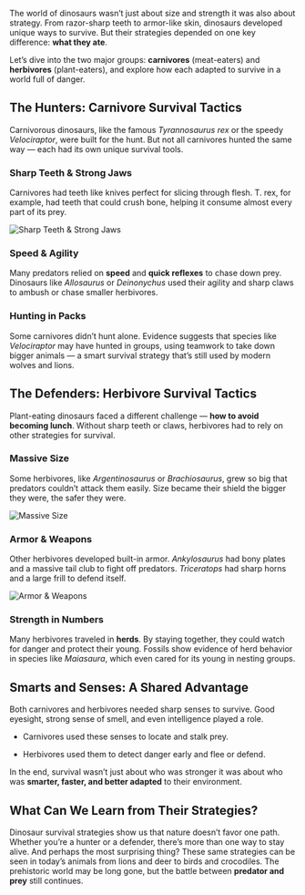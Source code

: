 The world of dinosaurs wasn’t just about size and strength it was also about strategy. From razor-sharp teeth to armor-like skin, dinosaurs developed unique ways to survive. But their strategies depended on one key difference: **what they ate**.

Let’s dive into the two major groups: **carnivores** (meat-eaters) and **herbivores** (plant-eaters), and explore how each adapted to survive in a world full of danger.

## The Hunters: Carnivore Survival Tactics

Carnivorous dinosaurs, like the famous _Tyrannosaurus rex_ or the speedy _Velociraptor_, were built for the hunt. But not all carnivores hunted the same way — each had its own unique survival tools.

### Sharp Teeth & Strong Jaws

Carnivores had teeth like knives perfect for slicing through flesh. T. rex, for example, had teeth that could crush bone, helping it consume almost every part of its prey.

![Sharp Teeth & Strong Jaws](https://wallpapercrafter.com/desktop2/742268-Tyrannosaurus-rex-T-Rex-Triceratops-dinosaurs-prehistoric.jpg)

### Speed & Agility

Many predators relied on **speed** and **quick reflexes** to chase down prey. Dinosaurs like _Allosaurus_ or _Deinonychus_ used their agility and sharp claws to ambush or chase smaller herbivores.

### Hunting in Packs

Some carnivores didn’t hunt alone. Evidence suggests that species like _Velociraptor_ may have hunted in groups, using teamwork to take down bigger animals — a smart survival strategy that’s still used by modern wolves and lions.

## The Defenders: Herbivore Survival Tactics

Plant-eating dinosaurs faced a different challenge — **how to avoid becoming lunch**. Without sharp teeth or claws, herbivores had to rely on other strategies for survival.

### Massive Size

Some herbivores, like _Argentinosaurus_ or _Brachiosaurus_, grew so big that predators couldn’t attack them easily. Size became their shield the bigger they were, the safer they were.

![Massive Size](https://preview.redd.it/argentinosaurus-huinculensis-by-carlost1205-v0-e4bqazbyac2a1.png?width=640&crop=smart&auto=webp&s=1b29e33cd398466a8435939b9b72a07caae456f1)

### Armor & Weapons

Other herbivores developed built-in armor. _Ankylosaurus_ had bony plates and a massive tail club to fight off predators. _Triceratops_ had sharp horns and a large frill to defend itself.

![Armor & Weapons](https://cdn.hswstatic.com/gif/ankylosaurus-1.jpg)

### Strength in Numbers

Many herbivores traveled in **herds**. By staying together, they could watch for danger and protect their young. Fossils show evidence of herd behavior in species like _Maiasaura_, which even cared for its young in nesting groups.

## Smarts and Senses: A Shared Advantage

Both carnivores and herbivores needed sharp senses to survive. Good eyesight, strong sense of smell, and even intelligence played a role.

- Carnivores used these senses to locate and stalk prey.

- Herbivores used them to detect danger early and flee or defend.

In the end, survival wasn’t just about who was stronger it was about who was **smarter, faster, and better adapted** to their environment.

## What Can We Learn from Their Strategies?

Dinosaur survival strategies show us that nature doesn’t favor one path. Whether you’re a hunter or a defender, there’s more than one way to stay alive.
And perhaps the most surprising thing? These same strategies can be seen in today’s animals from lions and deer to birds and crocodiles. The prehistoric world may be long gone, but the battle between **predator and prey** still continues.

